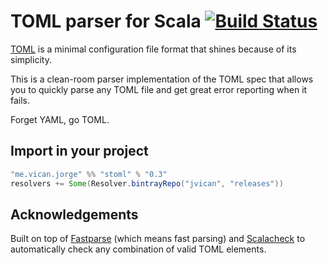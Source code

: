 # TOML parser for Scala [![Build Status](https://travis-ci.org/jvican/stoml.svg)](https://travis-ci.org/jvican/stoml)
  
[TOML](https://github.com/toml-lang/toml#user-content-comment) is a 
minimal configuration file format that shines because of its simplicity.

This is a clean-room parser implementation of the TOML spec that allows you to
quickly parse any TOML file and get great error reporting when it fails.

Forget YAML, go TOML.

## Import in your project
```scala
"me.vican.jorge" %% "stoml" % "0.3"
resolvers += Some(Resolver.bintrayRepo("jvican", "releases"))
```
  
## Acknowledgements
Built on top of [Fastparse](https://github.com/lihaoyi/fastparse) (which means fast parsing) and [Scalacheck](https://github.com/rickynils/scalacheck) to automatically check any combination of valid TOML elements.
